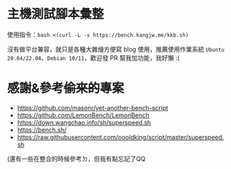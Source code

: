 # 主機測試腳本彙整
使用指令：`bash <(curl -L -s https://bench.kangjw.me/kkb.sh)`

沒有做平台兼容，就只是各種大雜燴方便寫 blog 使用，推薦使用作業系統 `Ubuntu 20.04/22.04`、`Debian 10/11`，歡迎發 PR 幫我加功能，我好懶 :(

# 感謝&參考~~偷來的~~專案
- https://github.com/masonr/yet-another-bench-script
- https://github.com/LemonBench/LemonBench
- https://down.wangchao.info/sh/superspeed.sh
- https://bench.sh/
- https://raw.githubusercontent.com/oooldking/script/master/superspeed.sh

(還有一些在整合的時候參考ㄉ，但我有點忘記了QQ
